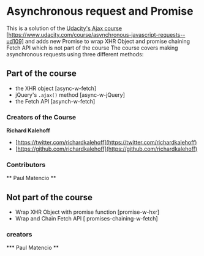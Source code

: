 # Asynchronous request and Promise

This is a solution  of the [Udacity's Ajax course]()  [https://www.udacity.com/course/asynchronous-javascript-requests--ud109]
and adds new Promise to wrap  XHR Object and promise chaining  Fetch API which is not part of the course
The course covers making asynchronous requests using three different methods:

## Part of the course

* the XHR object [async-w-fetch]
* jQuery's `.ajax()` method [async-w-jQuery]
* the Fetch API    [asynch-w-fetch]

### Creators of the Course

**Richard Kalehoff**
* [https://twitter.com/richardkalehoff](https://twitter.com/richardkalehoff)
* [https://github.com/richardkalehoff](https://github.com/richardkalehoff)

### Contributors
** Paul Matencio **



## Not part of the course

* Wrap XHR Object with promise function  [promise-w-hxr]
* Wrap and Chain Fetch API   [ promises-chaining-w-fetch]
### creators 
*** Paul Matencio **
